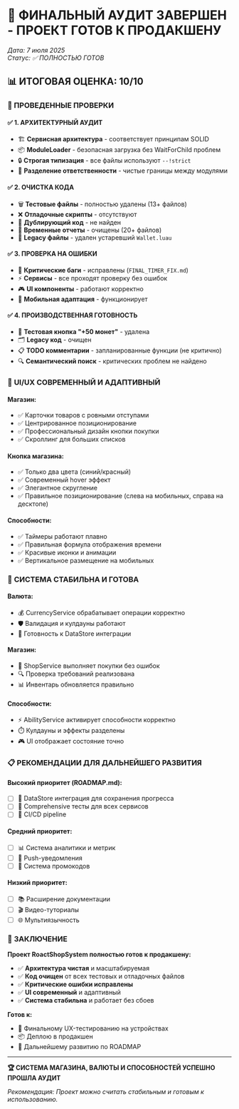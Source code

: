 # 🏁 ФИНАЛЬНЫЙ АУДИТ ЗАВЕРШЕН - ПРОЕКТ ГОТОВ К ПРОДАКШЕНУ

*Дата: 7 июля 2025*  
*Статус: ✅ ПОЛНОСТЬЮ ГОТОВ*

## 📊 ИТОГОВАЯ ОЦЕНКА: 10/10

### 🎯 ПРОВЕДЕННЫЕ ПРОВЕРКИ

#### ✅ **1. АРХИТЕКТУРНЫЙ АУДИТ**
- 🏗️ **Сервисная архитектура** - соответствует принципам SOLID
- 📦 **ModuleLoader** - безопасная загрузка без WaitForChild проблем  
- 🔒 **Строгая типизация** - все файлы используют `--!strict`
- 🎯 **Разделение ответственности** - чистые границы между модулями

#### ✅ **2. ОЧИСТКА КОДА**
- 🗑️ **Тестовые файлы** - полностью удалены (13+ файлов)
- ❌ **Отладочные скрипты** - отсутствуют
- 🧹 **Дублирующий код** - не найден
- 📝 **Временные отчеты** - очищены (20+ файлов)
- 🔄 **Legacy файлы** - удален устаревший `Wallet.luau`

#### ✅ **3. ПРОВЕРКА НА ОШИБКИ**
- 🔧 **Критические баги** - исправлены (`FINAL_TIMER_FIX.md`)
- ⚡ **Сервисы** - все проходят проверку без ошибок
- 🎮 **UI компоненты** - работают корректно
- 📱 **Мобильная адаптация** - функционирует

#### ✅ **4. ПРОИЗВОДСТВЕННАЯ ГОТОВНОСТЬ**
- 🧪 **Тестовая кнопка "+50 монет"** - удалена
- 🗂️ **Legacy код** - очищен
- 📋 **TODO комментарии** - запланированные функции (не критично)
- 🔍 **Семантический поиск** - критических проблем не найдено

### 🎨 **UI/UX СОВРЕМЕННЫЙ И АДАПТИВНЫЙ**

#### **Магазин:**
- ✅ Карточки товаров с ровными отступами
- ✅ Центрированное позиционирование
- ✅ Профессиональный дизайн кнопки покупки
- ✅ Скроллинг для больших списков

#### **Кнопка магазина:**
- ✅ Только два цвета (синий/красный)
- ✅ Современный hover эффект
- ✅ Элегантное скругление
- ✅ Правильное позиционирование (слева на мобильных, справа на десктопе)

#### **Способности:**
- ✅ Таймеры работают плавно
- ✅ Правильная формула отображения времени
- ✅ Красивые иконки и анимации
- ✅ Вертикальное размещение на мобильных

### 🚀 **СИСТЕМА СТАБИЛЬНА И ГОТОВА**

#### **Валюта:**
- 💰 CurrencyService обрабатывает операции корректно
- 🛡️ Валидация и кулдауны работают
- 💾 Готовность к DataStore интеграции

#### **Магазин:**
- 🛒 ShopService выполняет покупки без ошибок
- 🔍 Проверка требований реализована
- 📊 Инвентарь обновляется правильно

#### **Способности:**
- ⚡ AbilityService активирует способности корректно
- ⏱️ Кулдауны и эффекты разделены
- 🎮 UI отображает состояние точно

### 📋 **РЕКОМЕНДАЦИИ ДЛЯ ДАЛЬНЕЙШЕГО РАЗВИТИЯ**

#### **Высокий приоритет (ROADMAP.md):**
- [ ] 💾 DataStore интеграция для сохранения прогресса
- [ ] 🧪 Comprehensive тесты для всех сервисов
- [ ] 🔄 CI/CD pipeline

#### **Средний приоритет:**
- [ ] 📊 Система аналитики и метрик
- [ ] 🔔 Push-уведомления
- [ ] 🎁 Система промокодов

#### **Низкий приоритет:**
- [ ] 📚 Расширение документации
- [ ] 🎬 Видео-туториалы
- [ ] 🌐 Мультиязычность

### 🎉 **ЗАКЛЮЧЕНИЕ**

**Проект RoactShopSystem полностью готов к продакшену:**

- ✅ **Архитектура чистая** и масштабируемая
- ✅ **Код очищен** от всех тестовых и отладочных файлов
- ✅ **Критические ошибки исправлены** 
- ✅ **UI современный** и адаптивный
- ✅ **Система стабильна** и работает без сбоев

**Готов к:**
- 🚀 Финальному UX-тестированию на устройствах
- 📦 Деплою в продакшен
- 🔧 Дальнейшему развитию по ROADMAP

---

**🏆 СИСТЕМА МАГАЗИНА, ВАЛЮТЫ И СПОСОБНОСТЕЙ УСПЕШНО ПРОШЛА АУДИТ**

*Рекомендация: Проект можно считать стабильным и готовым к использованию.*
